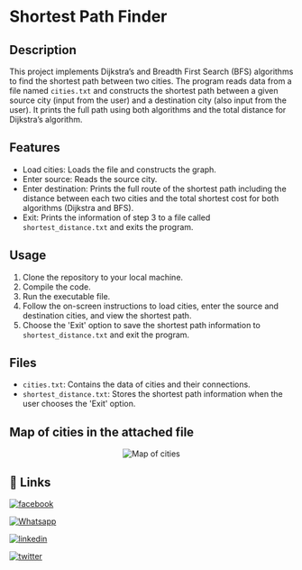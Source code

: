 # Shortest Path Finder

## Description
This project implements Dijkstra’s and Breadth First Search (BFS) algorithms to find the shortest path between two cities. The program reads data from a file named `cities.txt` and constructs the shortest path between a given source city (input from the user) and a destination city (also input from the user). It prints the full path using both algorithms and the total distance for Dijkstra’s algorithm.

## Features
- Load cities: Loads the file and constructs the graph.
- Enter source: Reads the source city.
- Enter destination: Prints the full route of the shortest path including the distance between each two cities and the total shortest cost for both algorithms (Dijkstra and BFS).
- Exit: Prints the information of step 3 to a file called `shortest_distance.txt` and exits the program.

## Usage
1. Clone the repository to your local machine.
2. Compile the code.
3. Run the executable file.
4. Follow the on-screen instructions to load cities, enter the source and destination cities, and view the shortest path.
5. Choose the 'Exit' option to save the shortest path information to `shortest_distance.txt` and exit the program.

## Files
- `cities.txt`: Contains the data of cities and their connections.
- `shortest_distance.txt`: Stores the shortest path information when the user chooses the 'Exit' option.

## Map of cities in the attached file

<p align="center">
  <img src="https://github.com/qossayrida/longestIncreasingSubsequence/assets/59481839/0386b071-f032-4144-8652-bd5c2c12430b" alt="Map of cities">
</p>


## 🔗 Links

[![facebook](https://img.shields.io/badge/facebook-0077B5?style=for-the-badge&logo=facebook&logoColor=white)](https://www.facebook.com/qossay.rida?mibextid=2JQ9oc)

[![Whatsapp](https://img.shields.io/badge/Whatsapp-25D366?style=for-the-badge&logo=Whatsapp&logoColor=white)](https://wa.me/+972598592423)

[![linkedin](https://img.shields.io/badge/linkedin-0077B5?style=for-the-badge&logo=linkedin&logoColor=white)](https://www.linkedin.com/in/qossay-rida-3aa3b81a1?utm_source=share&utm_campaign=share_via&utm_content=profile&utm_medium=android_app )

[![twitter](https://img.shields.io/badge/twitter-1DA1F2?style=for-the-badge&logo=twitter&logoColor=white)](https://twitter.com/qossayrida)


